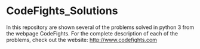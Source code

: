# CodeFights_Solutions

In this repository are shown several of the problems solved in python 3 from the webpage CodeFights. For the complete description of each of the problems, check out the website: http://www.codefights.com
